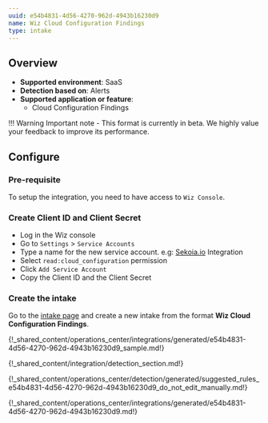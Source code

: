 ```yaml
---
uuid: e54b4831-4d56-4270-962d-4943b16230d9
name: Wiz Cloud Configuration Findings
type: intake
---
```


## Overview

- **Supported environment**: SaaS
- **Detection based on**: Alerts
- **Supported application or feature**:
    - Cloud Configuration Findings

!!! Warning
    Important note - This format is currently in beta. We highly value your feedback to improve its performance.

## Configure

### Pre-requisite

To setup the integration, you need to have access to `Wiz Console`.

### Create Client ID and Client Secret

- Log in the Wiz console
- Go to `Settings` > `Service Accounts`
- Type a name for the new service account. e.g: [Sekoia.io](http://Sekoia.io) Integration
- Select `read:cloud_configuration` permission
- Click `Add Service Account`
- Copy the Client ID and the Client Secret

### Create the intake

Go to the [intake page](https://app.sekoia.io/operations/intakes) and create a new intake from the format **Wiz Cloud Configuration Findings**.

{!_shared_content/operations_center/integrations/generated/e54b4831-4d56-4270-962d-4943b16230d9_sample.md!}

{!_shared_content/integration/detection_section.md!}

{!_shared_content/operations_center/detection/generated/suggested_rules_e54b4831-4d56-4270-962d-4943b16230d9_do_not_edit_manually.md!}

{!_shared_content/operations_center/integrations/generated/e54b4831-4d56-4270-962d-4943b16230d9.md!}
